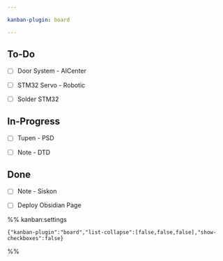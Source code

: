 ```yaml
---

kanban-plugin: board

---
```


## To-Do

- [ ] Door System - AICenter
- [ ] STM32 Servo - Robotic
- [ ] Solder STM32


## In-Progress

- [ ] Tupen - PSD
- [ ] Note - DTD


## Done

- [ ] Note - Siskon
- [ ] Deploy Obsidian Page




%% kanban:settings
```
{"kanban-plugin":"board","list-collapse":[false,false,false],"show-checkboxes":false}
```
%%